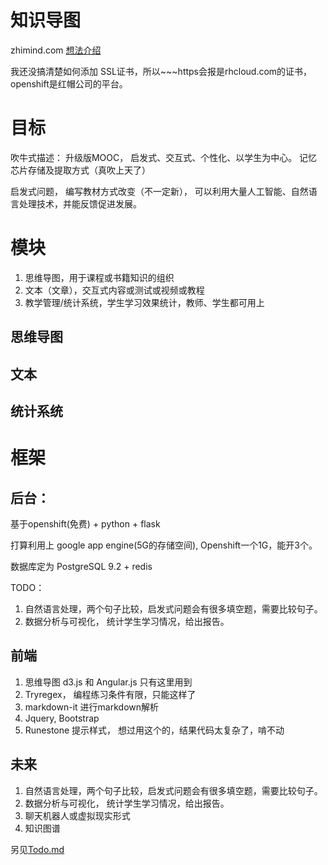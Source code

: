 # 知识导图

zhimind.com [想法介绍](http://blog.zhimind.com/zhimind-entire-solution.html)

我还没搞清楚如何添加 SSL证书，所以~~~https会报是rhcloud.com的证书， openshift是红帽公司的平台。

# 目标

吹牛式描述： 升级版MOOC， 启发式、交互式、个性化、以学生为中心。 记忆芯片存储及提取方式（真吹上天了）

启发式问题， 编写教材方式改变（不一定新）， 可以利用大量人工智能、自然语言处理技术，并能反馈促进发展。

# 模块

1. 思维导图，用于课程或书籍知识的组织
2. 文本（文章），交互式内容或测试或视频或教程
3. 教学管理/统计系统，学生学习效果统计，教师、学生都可用上

## 思维导图

## 文本

## 统计系统

# 框架

## 后台：

基于openshift(免费) + python + flask

打算利用上 google app engine(5G的存储空间), Openshift一个1G，能开3个。

数据库定为 PostgreSQL 9.2 + redis

TODO：

1. 自然语言处理，两个句子比较，启发式问题会有很多填空题，需要比较句子。
2. 数据分析与可视化， 统计学生学习情况，给出报告。

## 前端

1. 思维导图 d3.js 和 Angular.js 只有这里用到
2. Tryregex， 编程练习条件有限，只能这样了
3. markdown-it 进行markdown解析
4. Jquery, Bootstrap
5. Runestone 提示样式， 想过用这个的，结果代码太复杂了，啃不动

## 未来

1. 自然语言处理，两个句子比较，启发式问题会有很多填空题，需要比较句子。
2. 数据分析与可视化， 统计学生学习情况，给出报告。
3. 聊天机器人或虚拟现实形式
4. 知识图谱

另见[Todo.md](https://github.com/sndnyang/zhimind/blob/master/Todo.md)

